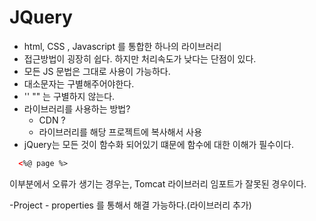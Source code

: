 # JQuery

- html, CSS , Javascript 를 통합한 하나의 라이브러리
- 접근방법이 굉장히 쉽다. 하지만 처리속도가 낮다는 단점이 있다.
- 모든 JS 문법은 그대로 사용이 가능하다.
- 대소문자는 구별해주어야한다.
- '' "" 는 구별하지 않는다.
- 라이브러리를 사용하는 방법?
  - CDN ?  
  - 라이브러리를 해당 프로젝트에 복사해서 사용
- jQuery는 모든 것이 함수화 되어있기 떄문에 함수에 대한 이해가 필수이다.
  


```html
  <%@ page %>
  ```
  이부분에서 오류가 생기는 경우는, Tomcat 라이브러리 임포트가 잘못된 경우이다.

  -Project - properties 를 통해서 해결 가능하다.(라이브러리 추가)